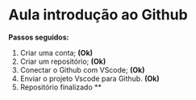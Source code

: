 # Aula introdução ao Github

**Passos seguidos:**
1. Criar uma conta; **(Ok)**
2. Criar um repositório; **(Ok)**
3. Conectar o Github com VScode; **(Ok)**
4. Enviar o projeto Vscode para Github. **(Ok)**
5. Repositório finalizado **

